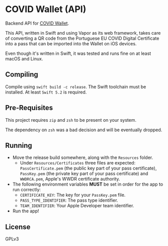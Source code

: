 # COVID Wallet (API)

Backend API for [COVID Wallet](https://covidwallet.pt).

This API, written in Swift and using Vapor as its web framework, takes care of converting a QR code from the Portuguese EU COVID Digital Certificate into a pass that can be imported into the Wallet on iOS devices.

Even though it's written in Swift, it was tested and runs fine on at least macOS and Linux.

## Compiling

Compile using `swift build -c release`. The Swift toolchain must be installed. At least `Swift 5.2` is required.

## Pre-Requisites

This project requires `zip` and `zsh` to be present on your system. 

The dependency on `zsh` was a bad decision and will be eventually dropped.

## Running

- Move the release build somewhere, along with the `Resources` folder. 
   - Under `Resources/Certificates` three files are expected: `PassCertificate.pem` (the public key part of your pass certificate), `PassKey.pem` (the private key part of your pass certificate) and `WWDRCA.pem`, Apple's WWDR certificate authority.
 - The following environment variables **MUST** be set in order for the app to run correctly:
   - `CERTIFICATE_KEY`: The key for your `PassKey.pem` file.
   - `PASS_TYPE_IDENTIFIER`: The pass type identifier.
   - `TEAM_IDENTIFIER`: Your Apple Developer team identifier.
 - Run the app!

## License

GPLv3
